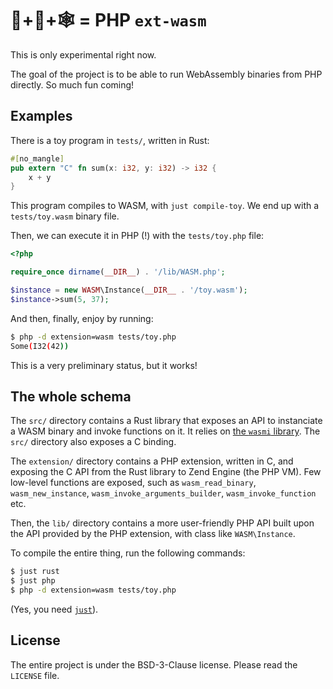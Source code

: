 # 🐘+🦀+🕸️ = PHP `ext-wasm`

This is only experimental right now.

The goal of the project is to be able to run WebAssembly binaries from
PHP directly. So much fun coming!

## Examples

There is a toy program in `tests/`, written in Rust:

```rust
#[no_mangle]
pub extern "C" fn sum(x: i32, y: i32) -> i32 {
    x + y
}
```

This program compiles to WASM, with `just compile-toy`. We end up with
a `tests/toy.wasm` binary file.

Then, we can execute it in PHP (!) with the `tests/toy.php` file:

```php
<?php

require_once dirname(__DIR__) . '/lib/WASM.php';

$instance = new WASM\Instance(__DIR__ . '/toy.wasm');
$instance->sum(5, 37);
```

And then, finally, enjoy by running:

```sh
$ php -d extension=wasm tests/toy.php
Some(I32(42))
```

This is a very preliminary status, but it works!

## The whole schema

The `src/` directory contains a Rust library that exposes an API to
instanciate a WASM binary and invoke functions on it. It relies on
[the `wasmi` library](https://github.com/paritytech/wasmi). The `src/`
directory also exposes a C binding.

The `extension/` directory contains a PHP extension, written in C, and
exposing the C API from the Rust library to Zend Engine (the PHP
VM). Few low-level functions are exposed, such as `wasm_read_binary`,
`wasm_new_instance`, `wasm_invoke_arguments_builder`,
`wasm_invoke_function` etc.

Then, the `lib/` directory contains a more user-friendly PHP API built
upon the API provided by the PHP extension, with class like
`WASM\Instance`.

To compile the entire thing, run the following commands:

```sh
$ just rust
$ just php
$ php -d extension=wasm tests/toy.php
```

(Yes, you need [`just`](https://github.com/casey/just/)).

## License

The entire project is under the BSD-3-Clause license. Please read the
`LICENSE` file.
